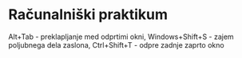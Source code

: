# Računalniški praktikum
Alt+Tab - preklapljanje med odprtimi okni, Windows+Shift+S - zajem poljubnega dela zaslona, Ctrl+Shift+T - odpre zadnje zaprto okno
